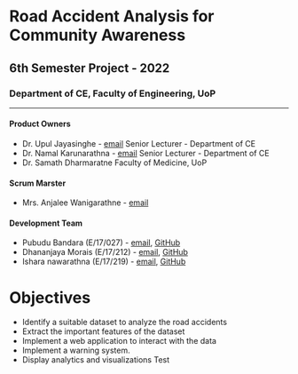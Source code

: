# Road Accident Analysis for Community Awareness
## 6th Semester Project - 2022
### Department of CE, Faculty of Engineering, UoP

---

#### Product Owners
- Dr. Upul Jayasinghe - [email](mailto:upuljm@eng.pdn.ac.lk)
Senior Lecturer - Department of CE
- Dr. Namal Karunarathna - [email](mailto:namal@eng.pdn.ac.lk)
Senior Lecturer - Department of CE
- Dr. Samath Dharmaratne
Faculty of Medicine, UoP
#### Scrum Marster
- Mrs. Anjalee Wanigarathne - [email](mailto:anj.wanigarathne@eng.pdn.ac.lk)
#### Development Team
- Pubudu Bandara (E/17/027) - [email](mailto:pubuducb@gmail.com), [GitHub](https://github.com/pubuducb)
- Dhananjaya Morais (E/17/212) - [email](mailto:e17212@eng.pdn.ac.lk), [GitHub](https://github.com)
- Ishara nawarathna (E/17/219) - [email](mailto:e17219@eng.pdn.ac.lk), [GitHub](https://github.com)
# Objectives
- Identify a suitable dataset to analyze the road accidents
- Extract the important features of the dataset 
- Implement a web application to interact with the data
- Implement a warning system. 
- Display analytics and visualizations
Test
